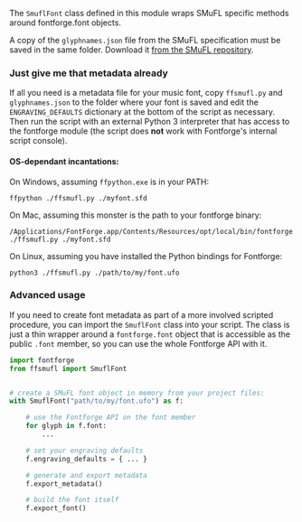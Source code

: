 The `SmuflFont` class defined in this module wraps SMuFL specific methods around fontforge.font
objects.

A copy of the `glyphnames.json` file from the SMuFL specification must be saved in the same
folder. Download it [from the SMuFL repository](https://github.com/w3c/smufl/tree/gh-pages/metadata).

### Just give me that metadata already
If all you need is a metadata file for your music font, copy `ffsmufl.py` and `glyphnames.json` to
the folder where your font is saved and edit the `ENGRAVING_DEFAULTS` dictionary at the bottom of
the script as necessary. Then run the script with an external Python 3 interpreter that has access
to the fontforge module (the script does **not** work with Fontforge's internal script console).

#### OS-dependant incantations:

On Windows, assuming `ffpython.exe` is in your PATH:
```
ffpython ./ffsmufl.py ./myfont.sfd
```

On Mac, assuming this monster is the path to your fontforge binary:
```
/Applications/FontForge.app/Contents/Resources/opt/local/bin/fontforge ./ffsmufl.py ./myfont.sfd
```

On Linux, assuming you have installed the Python bindings for Fontforge:
```
python3 ./ffsmufl.py ./path/to/my/font.ufo
```

### Advanced usage

If you need to create font metadata as part of a more involved scripted procedure,
you can import the `SmuflFont` class into your script. The class is just a thin wrapper around a
`fontforge.font` object that is accessible as the public `.font` member, so you can use the whole
Fontforge API with it.

```Python
import fontforge
from ffsmufl import SmuflFont


# create a SMuFL font object in memory from your project files:
with SmuflFont("path/to/my/font.ufo") as f:

    # use the Fontforge API on the font member
    for glyph in f.font:
        ...

    # set your engraving defaults
    f.engraving_defaults = { ... }

    # generate and export metadata
    f.export_metadata()

    # build the font itself
    f.export_font()
```
